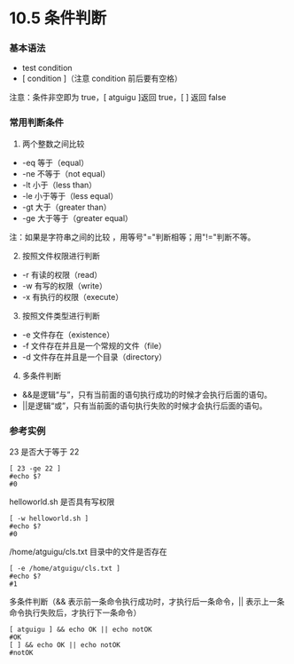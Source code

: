 # 10.5 条件判断

### 基本语法

* test condition
* [ condition ]（注意 condition 前后要有空格）

注意：条件非空即为 true，[ atguigu ]返回 true，[ ] 返回 false

### 常用判断条件

1. 两个整数之间比较

* -eq 等于（equal）
* -ne 不等于（not equal）
* -lt 小于（less than） 
* -le 小于等于（less equal）
* -gt 大于（greater than） 
* -ge 大于等于（greater equal）

注：如果是字符串之间的比较 ，用等号"="判断相等；用"!="判断不等。

2. 按照文件权限进行判断

* -r 有读的权限（read）
* -w 有写的权限（write）
* -x 有执行的权限（execute）

3. 按照文件类型进行判断

* -e 文件存在（existence）
* -f 文件存在并且是一个常规的文件（file）
* -d 文件存在并且是一个目录（directory）

4. 多条件判断

* &&是逻辑“与”，只有当前面的语句执行成功的时候才会执行后面的语句。
* ||是逻辑“或”，只有当前面的语句执行失败的时候才会执行后面的语句。

### 参考实例

23 是否大于等于 22

```shell
[ 23 -ge 22 ]
#echo $?
#0
```

helloworld.sh 是否具有写权限

```shell
[ -w helloworld.sh ]
#echo $?
#0
```

/home/atguigu/cls.txt 目录中的文件是否存在

```shell
[ -e /home/atguigu/cls.txt ]
#echo $?
#1
```

多条件判断（&& 表示前一条命令执行成功时，才执行后一条命令，|| 表示上一条命令执行失败后，才执行下一条命令）

```shell
[ atguigu ] && echo OK || echo notOK
#OK
[ ] && echo OK || echo notOK
#notOK
```